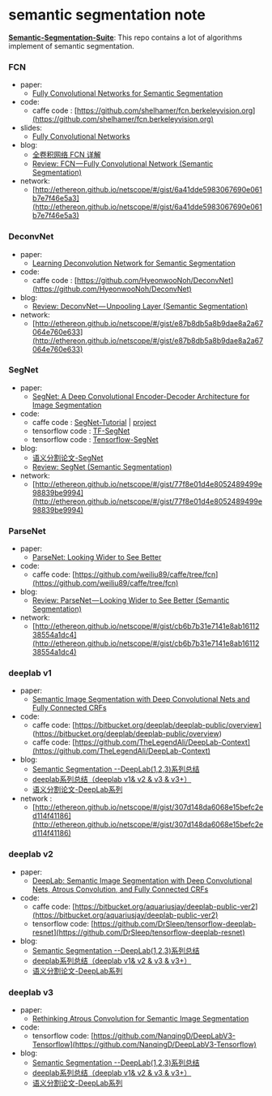 # semantic segmentation note

**[Semantic-Segmentation-Suite](https://github.com/GeorgeSeif/Semantic-Segmentation-Suite)**: This repo contains a lot of algorithms implement of semantic segmentation.

### FCN

* paper: 
    * [Fully Convolutional Networks for Semantic Segmentation](https://www.cv-foundation.org/openaccess/content_cvpr_2015/html/Long_Fully_Convolutional_Networks_2015_CVPR_paper.html)
* code: 
    * caffe code : [https://github.com/shelhamer/fcn.berkeleyvision.org](https://github.com/shelhamer/fcn.berkeleyvision.org)
* slides: 
    * [Fully Convolutional Networks](http://tutorial.caffe.berkeleyvision.org/caffe-cvpr15-pixels.pdf)
* blog: 
    * [全卷积网络 FCN 详解](http://www.cnblogs.com/gujianhan/p/6030639.html)
    * [Review: FCN — Fully Convolutional Network (Semantic Segmentation)](https://towardsdatascience.com/review-fcn-semantic-segmentation-eb8c9b50d2d1)
* network:
    * [http://ethereon.github.io/netscope/#/gist/6a41dde5983067690e061b7e7f46e5a3](http://ethereon.github.io/netscope/#/gist/6a41dde5983067690e061b7e7f46e5a3)
  
### DeconvNet

* paper: 
    * [Learning Deconvolution Network for Semantic Segmentation](https://arxiv.org/abs/1505.04366)
* code:
    * caffe code : [https://github.com/HyeonwooNoh/DeconvNet](https://github.com/HyeonwooNoh/DeconvNet)
* blog:
    * [Review: DeconvNet — Unpooling Layer (Semantic Segmentation)](https://towardsdatascience.com/review-deconvnet-unpooling-layer-semantic-segmentation-55cf8a6e380e)
* network:
    * [http://ethereon.github.io/netscope/#/gist/e87b8db5a8b9dae8a2a67064e760e633](http://ethereon.github.io/netscope/#/gist/e87b8db5a8b9dae8a2a67064e760e633)
  
### SegNet

* paper: 
    * [SegNet: A Deep Convolutional Encoder-Decoder Architecture for Image Segmentation](https://arxiv.org/abs/1511.00561)
* code: 
    * caffe code : [SegNet-Tutorial](https://github.com/alexgkendall/SegNet-Tutorial) | [project](http://mi.eng.cam.ac.uk/projects/segnet/tutorial.html)
    * tensorflow code : [TF-SegNet](https://github.com/mathildor/TF-SegNet)
    * tensorflow code : [Tensorflow-SegNet](https://github.com/tkuanlun350/Tensorflow-SegNet)
* blog: 
    * [语义分割论文-SegNet](http://hellodfan.com/2017/11/10/%E8%AF%AD%E4%B9%89%E5%88%86%E5%89%B2%E8%AE%BA%E6%96%87-SegNet/)
    * [Review: SegNet (Semantic Segmentation)](https://towardsdatascience.com/review-segnet-semantic-segmentation-e66f2e30fb96)
* network:
    * [http://ethereon.github.io/netscope/#/gist/77f8e01d4e8052489499e98839be9994](http://ethereon.github.io/netscope/#/gist/77f8e01d4e8052489499e98839be9994)

### ParseNet

* paper:
    * [ParseNet: Looking Wider to See Better](https://arxiv.org/abs/1506.04579)
* code:
    * caffe code: [https://github.com/weiliu89/caffe/tree/fcn](https://github.com/weiliu89/caffe/tree/fcn)
* blog:
    * [Review: ParseNet — Looking Wider to See Better (Semantic Segmentation)](https://medium.com/datadriveninvestor/review-parsenet-looking-wider-to-see-better-semantic-segmentation-aa6b6a380990)
* network:
    * [http://ethereon.github.io/netscope/#/gist/cb6b7b31e7141e8ab1611238554a1dc4](http://ethereon.github.io/netscope/#/gist/cb6b7b31e7141e8ab1611238554a1dc4)
  
### deeplab v1

* paper: 
    * [Semantic Image Segmentation with Deep Convolutional Nets and Fully Connected CRFs](https://arxiv.org/abs/1412.7062)
* code: 
    * caffe code: [https://bitbucket.org/deeplab/deeplab-public/overview]   (https://bitbucket.org/deeplab/deeplab-public/overview)
    * caffe code: [https://github.com/TheLegendAli/DeepLab-Context](https://github.com/TheLegendAli/DeepLab-Context)
* blog:
    * [Semantic Segmentation --DeepLab(1,2,3)系列总结](https://blog.csdn.net/u011974639/article/details/79148719)
    * [deeplab系列总结（deeplab v1& v2 & v3 & v3+）](https://blog.csdn.net/Dlyldxwl/article/details/81148810)
    * [语义分割论文-DeepLab系列](http://hellodfan.com/2018/01/22/%E8%AF%AD%E4%B9%89%E5%88%86%E5%89%B2%E8%AE%BA%E6%96%87-DeepLab%E7%B3%BB%E5%88%97/)
* network : 
    * [http://ethereon.github.io/netscope/#/gist/307d148da6068e15befc2ed114f41186](http://ethereon.github.io/netscope/#/gist/307d148da6068e15befc2ed114f41186)
  
### deeplab v2

* paper: 
    * [DeepLab: Semantic Image Segmentation with Deep Convolutional Nets, Atrous Convolution, and Fully Connected CRFs](https://arxiv.org/abs/1606.00915)
* code: 
    * caffe code: [https://bitbucket.org/aquariusjay/deeplab-public-ver2](https://bitbucket.org/aquariusjay/deeplab-public-ver2)
    * tensorflow code: [https://github.com/DrSleep/tensorflow-deeplab-resnet](https://github.com/DrSleep/tensorflow-deeplab-resnet)
* blog:
    * [Semantic Segmentation --DeepLab(1,2,3)系列总结](https://blog.csdn.net/u011974639/article/details/79148719)
    * [deeplab系列总结（deeplab v1& v2 & v3 & v3+）](https://blog.csdn.net/Dlyldxwl/article/details/81148810)
    * [语义分割论文-DeepLab系列](http://hellodfan.com/2018/01/22/%E8%AF%AD%E4%B9%89%E5%88%86%E5%89%B2%E8%AE%BA%E6%96%87-DeepLab%E7%B3%BB%E5%88%97/)
  
### deeplab v3

* paper: 
    * [Rethinking Atrous Convolution for Semantic Image Segmentation](https://arxiv.org/abs/1706.05587)
* code: 
    * tensorflow code: [https://github.com/NanqingD/DeepLabV3-Tensorflow](https://github.com/NanqingD/DeepLabV3-Tensorflow)
* blog:
    * [Semantic Segmentation --DeepLab(1,2,3)系列总结](https://blog.csdn.net/u011974639/article/details/79148719)
    * [deeplab系列总结（deeplab v1& v2 & v3 & v3+）](https://blog.csdn.net/Dlyldxwl/article/details/81148810)
    * [语义分割论文-DeepLab系列](http://hellodfan.com/2018/01/22/%E8%AF%AD%E4%B9%89%E5%88%86%E5%89%B2%E8%AE%BA%E6%96%87-DeepLab%E7%B3%BB%E5%88%97/)

